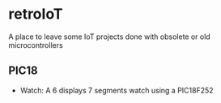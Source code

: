 # retroIoT
A place to leave some IoT projects done with obsolete or old microcontrollers

## PIC18
- Watch: A 6 displays 7 segments watch using a PIC18F252

